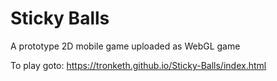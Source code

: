 # Sticky Balls
A prototype 2D mobile game uploaded as WebGL game

To play goto: https://tronketh.github.io/Sticky-Balls/index.html
